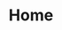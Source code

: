 ---
layout: default
title: Home
order: 3
number: III
name: Reliquien
translations:
  - english: relics
---